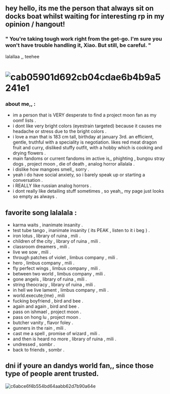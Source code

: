 ## hey hello, its me the person that always sit on docks boat whilst waiting for interesting rp in my opinion / hangout!
### " You're taking tough work right from the get-go. I'm sure you won't have trouble handling it, Xiao. But still, be careful. "
lalallaa ,, teehee
# ![cab05901d692cb04cdae6b4b9a5241e1](https://github.com/user-attachments/assets/05481b54-2695-4e27-946b-0233a7dace25)
### about me,, :
- im a person that is VERY desperate to find a project moon fan as my oomf lists .
- i dont like very bright colors (eyestrain targeted) because it causes me headache or stress due to the bright colors .
- i love a man that is 183 cm tall, birthday at january 3rd. an efficient, gentle, truthful with a speciality is negotiation. likes red meat dragon fruit and curry, disliked stuffy outfit, with a hobby which is cooking and drying flowers .
- main fandoms or current fandoms im active is,, phighting , bungou stray dogs , project moon , die of death , analog horror allalala .
- i dislike how mangoes smell,, sorry .
- yeah i do have social anxiety, so i barely speak up or starting a conversation .
- i REALLY like russian analog horrors .
- i dont really like detailing stuff sometimes , so yeah,, my page just looks so empty as always .

## favorite song lalalala :
   - karma waits , inanimate insanity .
   - test tube tango , inanimate insanity ( its PEAK , listen to it i beg ) .
   - iron lotus , library of ruina , mili .
   - children of the city , library of ruina , mili .
   - classroom dreamers , mili .
   - live we sow , mili .
   - through patches of violet , limbus company , mili .
   - hero , limbus company , mili .
   - fly perfect wings , limbus company , mili .
   - between two world , limbus company , mili .
   - gone angels , library of ruina , mili .
   - string theocracy , library of ruina , mili .
   - in hell we live lament , limbus company , mili .
   - world.execute;(me) , mili
   - fucking boyfriend , bird and bee .
   - again and again , bird and bee .
   - pass on ishmael , project moon .
   - pass on hong lu , project moon .
   - butcher vanity , flavor foley .
   - gunners in the rain , mili .
   - cast me a spell , promise of wizard , mili .
   - and then is heard no more , library of ruina , mili .
   - undressed , sombr .
   - back to friends , sombr .
## dni if youre an dandys world fan,, since those type of people arent trusted.
![c6abce6f4b554bd64aabb62d7b90a64e](https://github.com/user-attachments/assets/1a2d5908-75b3-49a6-92bd-80a066bcd574)
